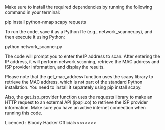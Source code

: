 Make sure to install the required dependencies by running the following command in your terminal:

pip install python-nmap scapy requests

To run the code, save it as a Python file (e.g., network_scanner.py), and then execute it using Python:


python network_scanner.py

The code will prompt you to enter the IP address to scan. After entering the IP address, it will perform network scanning, retrieve the MAC address and ISP provider information, and display the results.

Please note that the get_mac_address function uses the scapy library to retrieve the MAC address, which is not part of the standard Python installation. You need to install it separately using pip install scapy.

Also, the get_isp_provider function uses the requests library to make an HTTP request to an external API (ipapi.co) to retrieve the ISP provider information. Make sure you have an active internet connection when running this code.

Licenced : Bloody Hacker Official<<<<>>>>